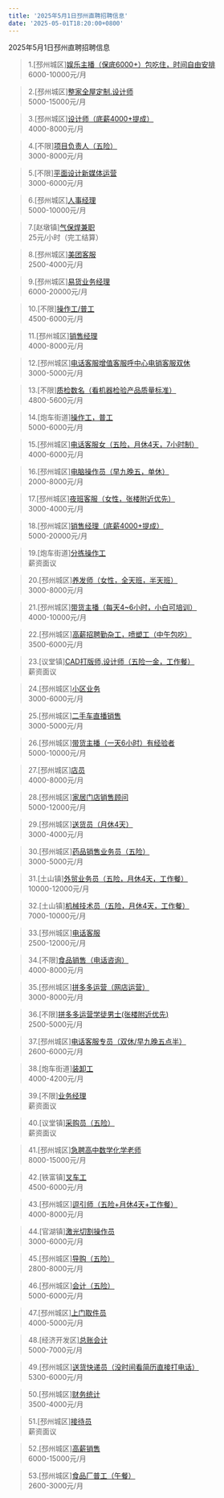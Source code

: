 ```yaml
---
title: '2025年5月1日邳州直聘招聘信息'
date: '2025-05-01T18:20:00+0800'
---
```

2025年5月1日邳州直聘招聘信息
<!--more-->
>1.[邳州城区][娱乐主播（保底6000+）包吃住，时间自由安排](https://www.pizhouzhipin.com/job/32908)<br>
>6000-10000元/月

>2.[邳州城区][整家全屋定制.设计师](https://www.pizhouzhipin.com/job/38532)<br>
>5000-15000元/月

>3.[邳州城区][设计师（底薪4000+提成）](https://www.pizhouzhipin.com/job/40046)<br>
>4000-8000元/月

>4.[不限][项目负责人（五险）](https://www.pizhouzhipin.com/job/39134)<br>
>3000-8000元/月

>5.[不限][平面设计新媒体运营](https://www.pizhouzhipin.com/job/37644)<br>
>3000-6000元/月

>6.[邳州城区][人事经理](https://www.pizhouzhipin.com/job/40556)<br>
>5000-10000元/月

>7.[赵墩镇][气保焊兼职](https://www.pizhouzhipin.com/job/40557)<br>
>25元/小时（完工结算）

>8.[邳州城区][美团客服](https://www.pizhouzhipin.com/job/40555)<br>
>2500-4000元/月

>9.[邳州城区][易货业务经理](https://www.pizhouzhipin.com/job/35886)<br>
>6000-20000元/月

>10.[不限][操作工/普工](https://www.pizhouzhipin.com/job/2368)<br>
>4500-6000元/月

>11.[邳州城区][销售经理](https://www.pizhouzhipin.com/job/30610)<br>
>4000-8000元/月

>12.[邳州城区][电话客服增值客服呼中心电销客服双休](https://www.pizhouzhipin.com/job/38582)<br>
>3000-5000元/月

>13.[不限][质检数名（看机器检验产品质量标准）](https://www.pizhouzhipin.com/job/30855)<br>
>4800-5600元/月

>14.[炮车街道][操作工，普工](https://www.pizhouzhipin.com/job/30797)<br>
>5000-6000元/月

>15.[邳州城区][电话客服女（五险，月休4天，7小时制）](https://www.pizhouzhipin.com/job/5903)<br>
>4000-6000元/月

>16.[邳州城区][电脑操作员（早九晚五，单休）](https://www.pizhouzhipin.com/job/38251)<br>
>2000-8000元/月

>17.[邳州城区][夜班客服（女性，张楼附近优先）](https://www.pizhouzhipin.com/job/36510)<br>
>3000-4000元/月

>18.[邳州城区][销售经理（底薪4000+提成）](https://www.pizhouzhipin.com/job/39176)<br>
>5000-20000元/月

>19.[炮车街道][分拣操作工](https://www.pizhouzhipin.com/job/30403)<br>
>薪资面议

>20.[邳州城区][养发师（女性，全天班，半天班）](https://www.pizhouzhipin.com/job/34439)<br>
>3000-8000元/月

>21.[邳州城区][带货主播（每天4~6小时，小白可培训）](https://www.pizhouzhipin.com/job/40034)<br>
>4000-10000元/月

>22.[邳州城区][高薪招聘勤杂工，喷塑工（中午包吃）](https://www.pizhouzhipin.com/job/40183)<br>
>3500-6000元/月

>23.[议堂镇][CAD打版师,设计师（五险一金，工作餐）](https://www.pizhouzhipin.com/job/40413)<br>
>薪资面议

>24.[邳州城区][小区业务](https://www.pizhouzhipin.com/job/35124)<br>
>3000-6000元/月

>25.[邳州城区][二手车直播销售](https://www.pizhouzhipin.com/job/39691)<br>
>3000-5000元/月

>26.[邳州城区][带货主播（一天6小时）有经验者](https://www.pizhouzhipin.com/job/33749)<br>
>5000-10000元/月

>27.[邳州城区][店员](https://www.pizhouzhipin.com/job/40535)<br>
>4000-8000元/月

>28.[邳州城区][家居门店销售顾问](https://www.pizhouzhipin.com/job/39137)<br>
>5000-12000元/月

>29.[邳州城区][送货员（月休4天）](https://www.pizhouzhipin.com/job/27036)<br>
>3000-4000元/月

>30.[邳州城区][药品销售业务员（五险）](https://www.pizhouzhipin.com/job/39439)<br>
>3000-5000元/月

>31.[土山镇][外贸业务员（五险，月休4天，工作餐）](https://www.pizhouzhipin.com/job/32222)<br>
>10000-12000元/月

>32.[土山镇][机械技术员（五险，月休4天，工作餐）](https://www.pizhouzhipin.com/job/32215)<br>
>7000-10000元/月

>33.[邳州城区][电话客服](https://www.pizhouzhipin.com/job/40531)<br>
>2500-12000元/月

>34.[不限][食品销售（电话咨询）](https://www.pizhouzhipin.com/job/24839)<br>
>4000-8000元/月

>35.[邳州城区][拼多多运营（网店运营）](https://www.pizhouzhipin.com/job/38349)<br>
>3000-8000元/月

>36.[不限][拼多多运营学徒男士(张楼附近优先)](https://www.pizhouzhipin.com/job/35594)<br>
>2500-5000元/月

>37.[邳州城区][电话客服专员（双休/早九晚五点半）](https://www.pizhouzhipin.com/job/39040)<br>
>2600-6000元/月

>38.[炮车街道][装卸工](https://www.pizhouzhipin.com/job/25920)<br>
>4000-4200元/月

>39.[不限][业务经理](https://www.pizhouzhipin.com/job/40559)<br>
>薪资面议

>40.[议堂镇][采购员（五险）](https://www.pizhouzhipin.com/job/40551)<br>
>薪资面议

>41.[邳州城区][急聘高中数学化学老师](https://www.pizhouzhipin.com/job/40530)<br>
>8000-15000元/月

>42.[铁富镇][叉车工](https://www.pizhouzhipin.com/job/28948)<br>
>4500-6000元/月

>43.[邳州城区][逗引师（五险+月休4天+工作餐）](https://www.pizhouzhipin.com/job/38824)<br>
>4000-8000元/月

>44.[官湖镇][激光切割操作员](https://www.pizhouzhipin.com/job/40544)<br>
>3000-6000元/月

>45.[邳州城区][导购（五险）](https://www.pizhouzhipin.com/job/38655)<br>
>2800-8000元/月

>46.[邳州城区][会计（五险）](https://www.pizhouzhipin.com/job/25239)<br>
>5000-6000元/月

>47.[邳州城区][上门取件员](https://www.pizhouzhipin.com/job/37718)<br>
>4000-5000元/月

>48.[经济开发区][总账会计](https://www.pizhouzhipin.com/job/40548)<br>
>5000-7000元/月

>49.[邳州城区][送货快递员（没时间看简历直接打电话）](https://www.pizhouzhipin.com/job/37279)<br>
>5300-6000元/月

>50.[邳州城区][财务统计](https://www.pizhouzhipin.com/job/39083)<br>
>3500-4000元/月

>51.[邳州城区][接待员](https://www.pizhouzhipin.com/job/32769)<br>
>薪资面议

>52.[邳州城区][高薪销售](https://www.pizhouzhipin.com/job/36092)<br>
>6000-15000元/月

>53.[邳州城区][食品厂普工（午餐）](https://www.pizhouzhipin.com/job/40290)<br>
>2600-3000元/月

